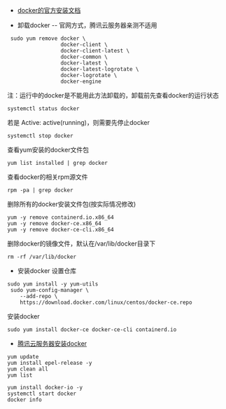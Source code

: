 * [docker的官方安装文档](https://docs.docker.com/engine/install/centos/)

* 卸载docker -- 官网方式，腾讯云服务器亲测不适用
```shell script
 sudo yum remove docker \
                 docker-client \
                 docker-client-latest \
                 docker-common \
                 docker-latest \
                 docker-latest-logrotate \
                 docker-logrotate \
                 docker-engine
```    
注：运行中的docker是不能用此方法卸载的，卸载前先查看docker的运行状态
```shell script
systemctl status docker
```
若是 Active: active(running)，则需要先停止docker
```shell script
systemctl stop docker
```
查看yum安装的docker文件包
```shell script
yum list installed | grep docker
```
查看docker的相关rpm源文件
```shell script
rpm -pa | grep docker
```
删除所有的docker安装文件包(按实际情况修改)
```shell script
yum -y remove containerd.io.x86_64
yum -y remove docker-ce.x86_64
yum -y remove docker-ce-cli.x86_64
```
删除docker的镜像文件，默认在/var/lib/docker目录下 
```shell script
rm -rf /var/lib/docker
```



* 安装docker
设置仓库
```shell script
sudo yum install -y yum-utils
 sudo yum-config-manager \
    --add-repo \
    https://download.docker.com/linux/centos/docker-ce.repo
```
安装docker
```shell script
sudo yum install docker-ce docker-ce-cli containerd.io
```
* [腾讯云服务器安装docker](https://cloud.tencent.com/document/product/213/46000?from=information.detail.%E8%85%BE%E8%AE%AF%E4%BA%91%E6%9C%8D%E5%8A%A1%E5%99%A8%E5%AE%89%E8%A3%85docker)
```shell script
yum update
yum install epel-release -y
yum clean all
yum list
```
```shell script
yum install docker-io -y
systemctl start docker
docker info
```
